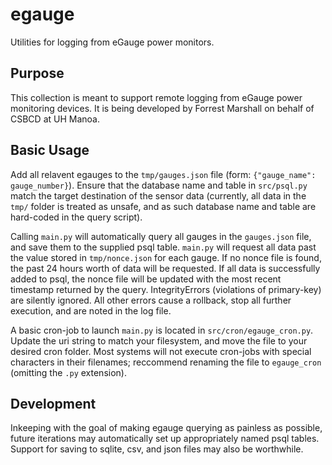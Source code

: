# egauge
Utilities for logging from eGauge power monitors.

## Purpose
This collection is meant to support remote logging from eGauge power monitoring devices.  It is being developed by Forrest Marshall on behalf of CSBCD at UH Manoa.

## Basic Usage
Add all relavent egauges to the `tmp/gauges.json` file (form: `{"gauge_name": gauge_number}`).  Ensure that the database name and table in `src/psql.py` match the target destination of the sensor data (currently, all data in the `tmp/` folder is treated as unsafe, and as such database name and table are hard-coded in the query script).

Calling `main.py` will automatically query all gauges in the `gauges.json` file, and save them to the supplied psql table.  `main.py` will request all data past the value stored in `tmp/nonce.json` for each gauge.  If no nonce file is found, the past 24 hours worth of data will be requested.  If all data is successfully added to psql, the nonce file will be updated with the most recent timestamp returned by the query.  IntegrityErrors (violations of primary-key) are silently ignored.  All other errors cause a rollback, stop all further execution, and are noted in the log file.

A basic cron-job to launch `main.py` is located in `src/cron/egauge_cron.py`.  Update the uri string to match your filesystem, and move the file to your desired cron folder.  Most systems will not execute cron-jobs with special characters in their filenames; reccommend renaming the file to `egauge_cron` (omitting the `.py` extension).

## Development
Inkeeping with the goal of making egauge querying as painless as possible, future iterations may automatically set up appropriately named psql tables.  Support for saving to sqlite, csv, and json files may also be worthwhile.

